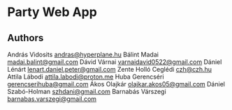# Party Web App

## Authors

András Vidosits <andras@hyperplane.hu>
Bálint Madai <madai.balint@gmail.com>
Dávid Várnai <varnaidavid0522@gmail.com>
Dániel Lénárt <lenart.daniel.peter@gmail.com>
Zente Holló Ceglédi <czh@czh.hu>
Attila Lábodi <attila.labodi@proton.me>
Huba Gerencséri <gerencserihuba@gmail.com>
Ákos Olajkár <olajkar.akos05@gmail.com>
Dániel Szabó-Holman <szhdani@gmail.com>
Barnabás Várszegi <barnabas.varszegi@gmail.com>
